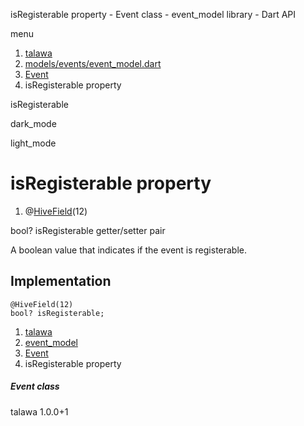 




isRegisterable property - Event class - event\_model library - Dart API







menu

1. [talawa](../../index.html)
2. [models/events/event\_model.dart](../../models_events_event_model/models_events_event_model-library.html)
3. [Event](../../models_events_event_model/Event-class.html)
4. isRegisterable property

isRegisterable


dark\_mode

light\_mode




# isRegisterable property


1. @[HiveField](https://pub.dev/documentation/hive/2.2.3/hive/HiveField-class.html)(12)

bool?
isRegisterable
getter/setter pair

A boolean value that indicates if the event is registerable.


## Implementation

```
@HiveField(12)
bool? isRegisterable;
```

 


1. [talawa](../../index.html)
2. [event\_model](../../models_events_event_model/models_events_event_model-library.html)
3. [Event](../../models_events_event_model/Event-class.html)
4. isRegisterable property

##### Event class





talawa
1.0.0+1






